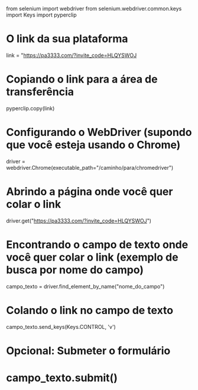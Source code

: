 from selenium import webdriver
from selenium.webdriver.common.keys import Keys
import pyperclip

# O link da sua plataforma
link = "https://pa3333.com/?invite_code=HLQYSWOJ

# Copiando o link para a área de transferência
pyperclip.copy(link)

# Configurando o WebDriver (supondo que você esteja usando o Chrome)
driver = webdriver.Chrome(executable_path="/caminho/para/chromedriver")

# Abrindo a página onde você quer colar o link
driver.get("https://pa3333.com/?invite_code=HLQYSWOJ")

# Encontrando o campo de texto onde você quer colar o link (exemplo de busca por nome do campo)
campo_texto = driver.find_element_by_name("nome_do_campo")

# Colando o link no campo de texto
campo_texto.send_keys(Keys.CONTROL, 'v')

# Opcional: Submeter o formulário
# campo_texto.submit()


